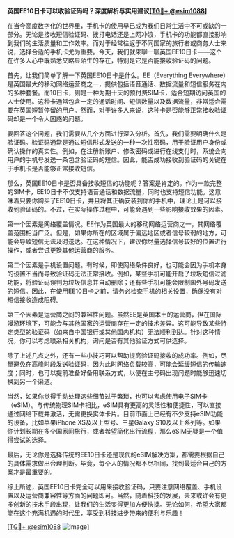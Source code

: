 **英国EE10日卡可以收验证码吗？深度解析与实用建议[[TG💪+ @esim1088](https://t.me/s/esim1088)]**

在当今高度数字化的世界里，手机卡的使用早已成为我们日常生活中不可或缺的一部分。无论是接收短信验证码、拨打电话还是上网冲浪，手机卡的功能都直接影响到我们的生活质量和工作效率。而对于经常往返于不同国家的旅行者或商务人士来说，选择合适的手机卡尤为重要。今天，我们就来聊一聊英国EE10日卡——这个在许多人心中既熟悉又略显陌生的存在，特别是它是否能接收验证码的问题。

首先，让我们简单了解一下英国EE10日卡是什么。EE（Everything Everywhere）是英国最大的移动网络运营商之一，提供包括语音通话、数据流量和短信服务在内的多种套餐。而10日卡，则是一种为期十天的预付费SIM卡，适合短期访问英国的人士使用。这种卡通常包含一定的通话时间、短信数量以及数据流量，非常适合需要在英国短暂停留的用户。然而，对于许多人来说，这种卡是否能够正常接收验证码却是一个令人困惑的问题。

要回答这个问题，我们需要从几个方面进行深入分析。首先，我们需要明确什么是验证码。验证码通常是通过短信形式发送的一种一次性密码，用于验证用户身份或确认操作的真实性。例如，在注册新账户、修改密码或进行在线支付时，系统会向用户的手机号发送一条包含验证码的短信。因此，能否成功接收到验证码的关键在于手机卡是否能够正常接收短信。

那么，英国EE10日卡是否具备接收短信的功能呢？答案是肯定的。作为一款完整的SIM卡，EE10日卡不仅支持语音通话和数据流量，同时也支持短信功能。这意味着只要你购买了EE10日卡，并且将其正确安装到你的手机中，理论上是可以接收到验证码的。不过，在实际操作过程中，可能会遇到一些影响接收效果的因素。

第一个因素是网络覆盖情况。EE作为英国最大的移动网络运营商之一，其网络覆盖范围相当广泛。但是，如果你所在的区域属于偏远地区或者信号较弱的地方，可能会导致短信无法及时送达。在这种情况下，建议你尽量选择信号较好的位置进行操作，或者尝试更换其他运营商的服务。

第二个因素是手机设置问题。有时候，即使网络条件良好，也可能会因为手机本身的设置不当而导致验证码无法正常接收。例如，某些手机可能开启了垃圾短信过滤功能，将验证码误判为垃圾信息并自动删除；还有些手机可能会限制国外号码发送的短信。因此，在使用EE10日卡之前，请务必检查手机的相关设置，确保没有对短信接收造成阻碍。

第三个因素是运营商之间的兼容性问题。虽然EE是英国本土的运营商，但在国际漫游环境下，可能会与其他国家的运营商存在一定的技术差异。这可能导致某些特定类型的验证码（如来自中国银行或其他国内机构）无法顺利到达。针对这种情况，你可以考虑联系相关机构，询问是否有其他验证方式可供选择。

除了上述几点之外，还有一些小技巧可以帮助提高验证码接收的成功率。例如，尽量避免在高峰时段发送验证码，因为此时网络负载较高，可能会延缓短信的传输速度；同时，也可以提前准备好备用联系方式，以便在主号码出现问题时能够迅速切换到另一个渠道。

当然，如果你觉得手动处理这些细节过于繁琐，也可以考虑使用电子SIM卡（eSIM）。与传统物理SIM卡相比，eSIM具有更高的灵活性和便捷性，可以直接通过网络下载并激活，无需更换实体卡片。目前市面上已经有不少支持eSIM功能的设备，比如苹果iPhone XS及以上型号、三星Galaxy S10及以上系列等。如果你计划长期在多个国家间旅行，或者希望简化出行流程，那么eSIM无疑是一个值得尝试的选择。

最后，无论你是选择传统的EE10日卡还是现代的eSIM解决方案，都需要根据自己的具体需求做出合理判断。毕竟，每个人的情况都不尽相同，找到最适合自己的方案才是最重要的。

综上所述，英国EE10日卡完全可以用来接收验证码，只要注意网络覆盖、手机设置以及运营商兼容性等方面的问题即可。当然，随着科技的发展，未来或许会有更多创新的技术手段出现，让我们的生活变得更加方便快捷。无论如何，希望大家都能在这个充满机遇的时代里，享受到科技进步带来的便利与乐趣！

[[TG💪+ @esim1088](https://t.me/s/esim1088) ![Image](https://i.postimg.cc/4NQfJmqS/Snipaste-2025-05-13-00-14-12.png)]